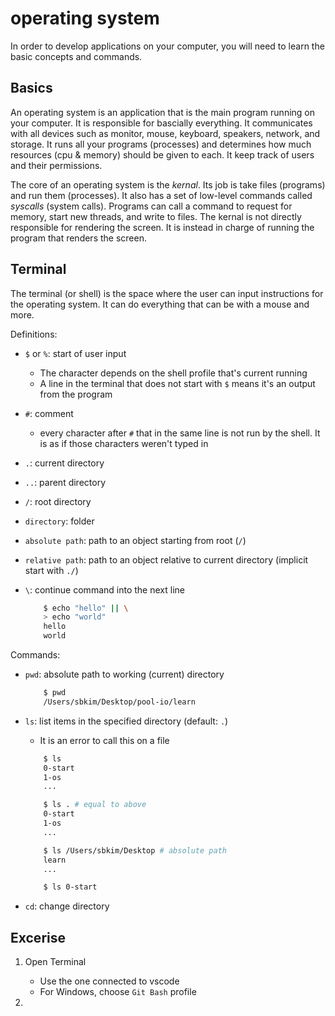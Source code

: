 # operating system

In order to develop applications on your computer, you will need to learn the basic concepts and commands.

## Basics
An operating system is an application that is the main program running on your computer. It is responsible for bascially everything. It communicates with all devices such as monitor, mouse, keyboard, speakers, network, and storage. It runs all your programs (processes) and determines how much resources (cpu & memory) should be given to each. It keep track of users and their permissions.

The core of an operating system is the _kernal_. Its job is take files (programs) and run them (processes). It also has a set of low-level commands called _syscalls_ (system calls). Programs can call a command to request for memory, start new threads, and write to files. The kernal is not directly responsible for rendering the screen. It is instead in charge of running the program that renders the screen.

## Terminal
The terminal (or shell) is the space where the user can input instructions for the operating system. It can do everything that can be with a mouse and more.

Definitions:
- `$` or `%`: start of user input
    - The character depends on the shell profile that's current running
    - A line in the terminal that does not start with `$` means it's an output from the program
- `#`: comment
    - every character after `#` that in the same line is not run by the shell. It is as if those characters weren't typed in
- `.`: current directory
- `..`: parent directory
- `/`: root directory
- `directory`: folder
- `absolute path`: path to an object starting from root (`/`)
- `relative path`: path to an object relative to current directory (implicit start with `./`)
- `\`: continue command into the next line
    
    ```sh
        $ echo "hello" || \
        > echo "world"
        hello
        world
    ```

Commands:
- `pwd`: absolute path to working (current) directory

    ```sh
        $ pwd
        /Users/sbkim/Desktop/pool-io/learn
    ```
    
- `ls`: list items in the specified directory (default: `.`)
    - It is an error to call this on a file
    
    ```sh
        $ ls
        0-start
        1-os
        ...

        $ ls . # equal to above
        0-start
        1-os
        ...

        $ ls /Users/sbkim/Desktop # absolute path
        learn
        ...

        $ ls 0-start
    ```

- `cd`: change directory


## Excerise
1. Open Terminal
    - Use the one connected to vscode
    - For Windows, choose `Git Bash` profile

2. 